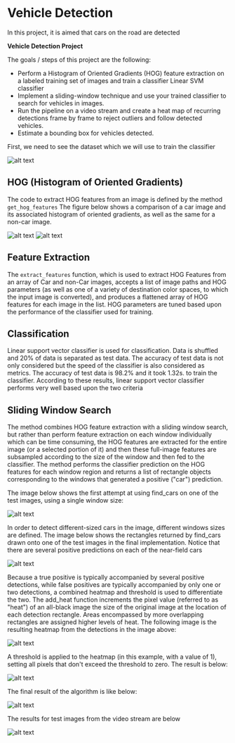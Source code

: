# Vehicle Detection

In this project, it is aimed that cars on the road are detected

**Vehicle Detection Project**

The goals / steps of this project are the following:

* Perform a Histogram of Oriented Gradients (HOG) feature extraction on a labeled training set of images and train a classifier Linear SVM classifier 
* Implement a sliding-window technique and use your trained classifier to search for vehicles in images.
* Run the pipeline on a video stream and create a heat map of recurring detections frame by frame to reject outliers and follow detected vehicles.
* Estimate a bounding box for vehicles detected.

[//]: # (Image References)

[image1]: ./examples/cars_noncars.png "Dataset"
[image2]: ./examples/car_hog.png "Image HOG of a Car Image"
[image3]: ./examples/noncar_hog.png "Image HOG of a Noncar Image"
[image4]: ./examples/sliding_window.png "Sliding Window Search"
[image5]: ./examples/multiple_sliding_window.png "Multiple Sliding Window Search"
[image6]: ./examples/heatmap.png "Heatmap Image"
[image7]: ./examples/heatmap_thresholded.png "Thresholded Heatmap Image"
[image8]: ./examples/advanced_sliding_window.png "Advanced Sliding Windows Search"
[image9]: ./examples/test_boxes.png "Test Image Results"

First, we need to see the dataset which we will use to train the classifier

![alt text][image1]

## HOG (Histogram of Oriented Gradients)

The code to extract HOG features from an image is defined by the method `get_hog_features` The figure below shows a comparison of a car image and its associated histogram of oriented gradients, as well as the same for a non-car image.

![alt text][image2]
![alt text][image3]

## Feature Extraction

The `extract_features` function, which is used to extract HOG Features from an array of Car and non-Car images, accepts a list of image paths and HOG parameters (as well as one of a variety of destination color spaces, to which the input image is converted), and produces a flattened array of HOG features for each image in the list. HOG parameters are tuned based upon the performance of the classifier used for training.

## Classification

Linear support vector classifier is used for classification. Data is shuffled and 20% of data is separated as test data. The accuracy of test data is not only considered but the speed of the classifier is also considered as metrics. The accuracy of test data is 98.2% and it took 1.32s. to train the classifier. According to these results, linear support vector classifier performs very well based upon the two criteria

## Sliding Window Search

The method combines HOG feature extraction with a sliding window search, but rather than perform feature extraction on each window individually which can be time consuming, the HOG features are extracted for the entire image (or a selected portion of it) and then these full-image features are subsampled according to the size of the window and then fed to the classifier. The method performs the classifier prediction on the HOG features for each window region and returns a list of rectangle objects corresponding to the windows that generated a positive ("car") prediction.

The image below shows the first attempt at using find_cars on one of the test images, using a single window size:

![alt text][image4]

In order to detect different-sized cars in the image, different windows sizes are defined. The image below shows the rectangles returned by find_cars drawn onto one of the test images in the final implementation. Notice that there are several positive predictions on each of the near-field cars

![alt text][image5]

Because a true positive is typically accompanied by several positive detections, while false positives are typically accompanied by only one or two detections, a combined heatmap and threshold is used to differentiate the two. The add_heat function increments the pixel value (referred to as "heat") of an all-black image the size of the original image at the location of each detection rectangle. Areas encompassed by more overlapping rectangles are assigned higher levels of heat. The following image is the resulting heatmap from the detections in the image above:

![alt text][image6]

A threshold is applied to the heatmap (in this example, with a value of 1), setting all pixels that don't exceed the threshold to zero. The result is below:

![alt text][image7]

The final result of the algorithm is like below:

![alt text][image8]

The results for test images from the video stream are below

![alt text][image9]

